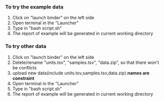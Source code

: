 ### To try the example data
1. Click on "launch binder" on the left side
2. Open terminal in the "Launcher"
3. Type in "bash script.sh"
4. The report of example will be generated in current working directory
### To try other data
1. Click on "launch binder" on the left side
2. Delete/rename "units.tsv", "samples.tsv", "data.zip", so that there won't be conflicts
3. upload new data(include units.tsv,samples.tsv,data.zip) **names are constraint**
4. Open terminal in the "Launcher"
5. Type in "bash script.sh"
6. The report of example will be generated in current working directory